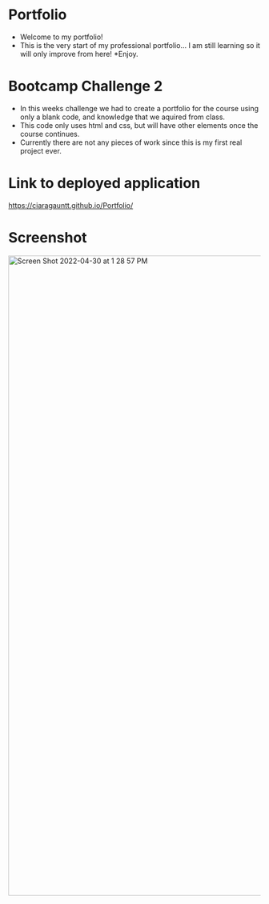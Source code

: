 # Portfolio
* Welcome to my portfolio! 
* This is the very start of my professional portfolio...
  I am still learning so it will only improve from here!
*Enjoy.

# Bootcamp Challenge 2
* In this weeks challenge we had to create a portfolio for the course using only a blank code, and knowledge that we aquired from class.
* This code only uses html and css, but will have other elements once the course continues.
* Currently there are not any pieces of work since this is my first real project ever.

# Link to deployed application
https://ciaragauntt.github.io/Portfolio/

# Screenshot
<img width="1280" alt="Screen Shot 2022-04-30 at 1 28 57 PM" src="https://user-images.githubusercontent.com/103298079/166121996-185b2d5f-1dad-4b51-9cbd-82b25565ee99.png">
